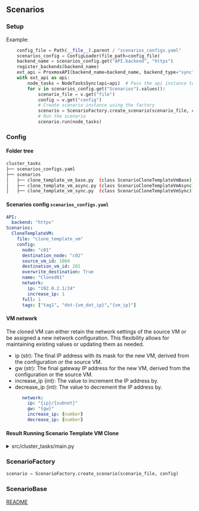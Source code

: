 ## Scenarios

### Setup 

Example:
```python
    config_file = Path(__file__).parent / "scenarios_configs.yaml"
    scenarios_config = ConfigLoader(file_path=config_file)
    backend_name = scenarios_config.get("API.backend", "https")
    register_backends(backend_name)
    ext_api = ProxmoxAPI(backend_name=backend_name, backend_type="sync")
    with ext_api as api:
        node_tasks = NodeTasksSync(api=api)  # Pass the api instance to NodeTasksAsync
        for v in scenarios_config.get("Scenarios").values():
            scenario_file = v.get("file")
            config = v.get("config")
            # Create scenario instance using the factory
            scenario = ScenarioFactory.create_scenario(scenario_file, config)
            # Run the scenario
            scenario.run(node_tasks)
```

### Config
#### Folder tree

```bash
cluster_tasks
├── scenarios_configs.yaml
├── scenarios
│   ├── clone_template_vm_base.py  (class ScenarioCloneTemplateVmBase)
│   ├── clone_template_vm_async.py (class ScenarioCloneTemplateVmAsync)
│   ├── clone_template_vm_sync.py  (class ScenarioCloneTemplateVmSync)
````
#### Scenarios config `scenarios_configs.yaml`
```yaml
API:
  backend: "https"
Scenarios:
  CloneTemplateVM:
    file: "clone_template_vm"
    config:
      node: "c01"
      destination_node: "c02"
      source_vm_id: 1004
      destination_vm_id: 201
      overwrite_destination: True
      name: "Cloned01"
      network:
        ip: "192.0.2.1/24"
        increase_ip: 1
      full: 1
      tags: ["tag1", "dot-{vm_dot_ip}","{vm_ip}"]
```
#### VM network
The cloned VM can either retain the network settings of the source VM or be assigned a new network configuration. 
This flexibility allows for maintaining existing values or updating them as needed.

* ip (str): The final IP address with its mask for the new VM, derived from the configuration or the source VM.
* gw (str): The final gateway IP address for the new VM, derived from the configuration or the source VM.
* increase_ip (int): The value to increment the IP address by.
* decrease_ip (int): The value to decrement the IP address by.
```yaml
      network:
        ip: "{ip}/{subnet}"
        gw: "{gw}"
        increase_ip: {number}
        decrease_ip: {number}
```

#### Result Running Scenario Template VM Clone
<details>
<summary>src/cluster_tasks/main.py</summary>

``` pycon
python /src/cluster_tasks/main.py
INFO: Running Scenario Template VM Clone: ScenarioCloneTemplateVmAsync
INFO: Checking if VM 201 already exists
INFO: VM 201 already exists on node:'c02'. Deleting...
INFO: Waiting for task to finish... [ 0:00:00 / 0:01:00 ]
INFO: VM 201 deleted successfully
INFO: Cloning VM from 1004 to 201
INFO: Waiting for task to finish... [ 0:00:00 / 0:01:00 ]
INFO: Waiting for task to finish... [ 0:00:02 / 0:01:00 ]
INFO: Waiting for task to finish... [ 0:00:04 / 0:01:00 ]
INFO: Waiting for task to finish... [ 0:00:06 / 0:01:00 ]
INFO: VM 201 cloned successfully
INFO: Configuring Network for VM 201
INFO: Configured Network for VM 201 successfully
INFO: Configuring tags for VM 201
INFO: VM 201 configured tags:'tag1,dot-2,192-0-2-2' successfully
INFO: Migrating VM 201 to node: c02
INFO: Waiting for task to finish... [ 0:00:00 / 0:01:00 ]
INFO: Waiting for task to finish... [ 0:00:02 / 0:01:00 ]
INFO: Waiting for task to finish... [ 0:00:04 / 0:01:00 ]
INFO: Waiting for task to finish... [ 0:00:06 / 0:01:00 ]
INFO: Waiting for task to finish... [ 0:00:08 / 0:01:00 ]
INFO: Waiting for task to finish... [ 0:00:11 / 0:01:00 ]
INFO: VM 201 migrated successfully
INFO: Scenario ScenarioCloneTemplateVmAsync completed successfully

Process finished with exit code 0
```
</details>

### ScenarioFactory

```python
scenario = ScenarioFactory.create_scenario(scenario_file, config)
```


### ScenarioBase





[README](../README.md)